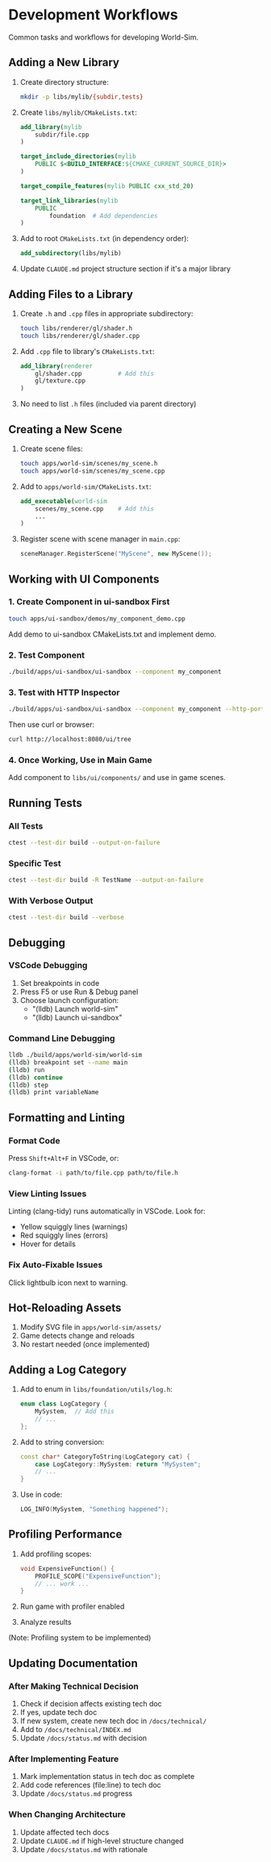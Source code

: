 # Development Workflows

Common tasks and workflows for developing World-Sim.

## Adding a New Library

1. Create directory structure:
   ```bash
   mkdir -p libs/mylib/{subdir,tests}
   ```

2. Create `libs/mylib/CMakeLists.txt`:
   ```cmake
   add_library(mylib
       subdir/file.cpp
   )

   target_include_directories(mylib
       PUBLIC $<BUILD_INTERFACE:${CMAKE_CURRENT_SOURCE_DIR}>
   )

   target_compile_features(mylib PUBLIC cxx_std_20)

   target_link_libraries(mylib
       PUBLIC
           foundation  # Add dependencies
   )
   ```

3. Add to root `CMakeLists.txt` (in dependency order):
   ```cmake
   add_subdirectory(libs/mylib)
   ```

4. Update `CLAUDE.md` project structure section if it's a major library

## Adding Files to a Library

1. Create `.h` and `.cpp` files in appropriate subdirectory:
   ```bash
   touch libs/renderer/gl/shader.h
   touch libs/renderer/gl/shader.cpp
   ```

2. Add `.cpp` file to library's `CMakeLists.txt`:
   ```cmake
   add_library(renderer
       gl/shader.cpp          # Add this
       gl/texture.cpp
   )
   ```

3. No need to list `.h` files (included via parent directory)

## Creating a New Scene

1. Create scene files:
   ```bash
   touch apps/world-sim/scenes/my_scene.h
   touch apps/world-sim/scenes/my_scene.cpp
   ```

2. Add to `apps/world-sim/CMakeLists.txt`:
   ```cmake
   add_executable(world-sim
       scenes/my_scene.cpp    # Add this
       ...
   )
   ```

3. Register scene with scene manager in `main.cpp`:
   ```cpp
   sceneManager.RegisterScene("MyScene", new MyScene());
   ```

## Working with UI Components

### 1. Create Component in ui-sandbox First
```bash
touch apps/ui-sandbox/demos/my_component_demo.cpp
```

Add demo to ui-sandbox CMakeLists.txt and implement demo.

### 2. Test Component
```bash
./build/apps/ui-sandbox/ui-sandbox --component my_component
```

### 3. Test with HTTP Inspector
```bash
./build/apps/ui-sandbox/ui-sandbox --component my_component --http-port 8080
```

Then use curl or browser:
```bash
curl http://localhost:8080/ui/tree
```

### 4. Once Working, Use in Main Game
Add component to `libs/ui/components/` and use in game scenes.

## Running Tests

### All Tests
```bash
ctest --test-dir build --output-on-failure
```

### Specific Test
```bash
ctest --test-dir build -R TestName --output-on-failure
```

### With Verbose Output
```bash
ctest --test-dir build --verbose
```

## Debugging

### VSCode Debugging

1. Set breakpoints in code
2. Press F5 or use Run & Debug panel
3. Choose launch configuration:
   - "(lldb) Launch world-sim"
   - "(lldb) Launch ui-sandbox"

### Command Line Debugging

```bash
lldb ./build/apps/world-sim/world-sim
(lldb) breakpoint set --name main
(lldb) run
(lldb) continue
(lldb) step
(lldb) print variableName
```

## Formatting and Linting

### Format Code
Press `Shift+Alt+F` in VSCode, or:
```bash
clang-format -i path/to/file.cpp path/to/file.h
```

### View Linting Issues
Linting (clang-tidy) runs automatically in VSCode. Look for:
- Yellow squiggly lines (warnings)
- Red squiggly lines (errors)
- Hover for details

### Fix Auto-Fixable Issues
Click lightbulb icon next to warning.

## Hot-Reloading Assets

1. Modify SVG file in `apps/world-sim/assets/`
2. Game detects change and reloads
3. No restart needed (once implemented)

## Adding a Log Category

1. Add to enum in `libs/foundation/utils/log.h`:
   ```cpp
   enum class LogCategory {
       MySystem,  // Add this
       // ...
   };
   ```

2. Add to string conversion:
   ```cpp
   const char* CategoryToString(LogCategory cat) {
       case LogCategory::MySystem: return "MySystem";
       // ...
   }
   ```

3. Use in code:
   ```cpp
   LOG_INFO(MySystem, "Something happened");
   ```

## Profiling Performance

1. Add profiling scopes:
   ```cpp
   void ExpensiveFunction() {
       PROFILE_SCOPE("ExpensiveFunction");
       // ... work ...
   }
   ```

2. Run game with profiler enabled
3. Analyze results

(Note: Profiling system to be implemented)

## Updating Documentation

### After Making Technical Decision
1. Check if decision affects existing tech doc
2. If yes, update tech doc
3. If new system, create new tech doc in `/docs/technical/`
4. Add to `/docs/technical/INDEX.md`
5. Update `/docs/status.md` with decision

### After Implementing Feature
1. Mark implementation status in tech doc as complete
2. Add code references (file:line) to tech doc
3. Update `/docs/status.md` progress

### When Changing Architecture
1. Update affected tech docs
2. Update `CLAUDE.md` if high-level structure changed
3. Update `/docs/status.md` with rationale
